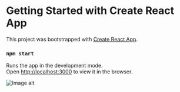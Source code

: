 # Getting Started with Create React App

This project was bootstrapped with [Create React App](https://github.com/facebook/create-react-app).

### `npm start`

Runs the app in the development mode.\
Open [http://localhost:3000](http://localhost:3000) to view it in the browser.

![Image alt](https://github.com/Astral1004/foto/blob/main/react-netflix/image-1.jpg)

